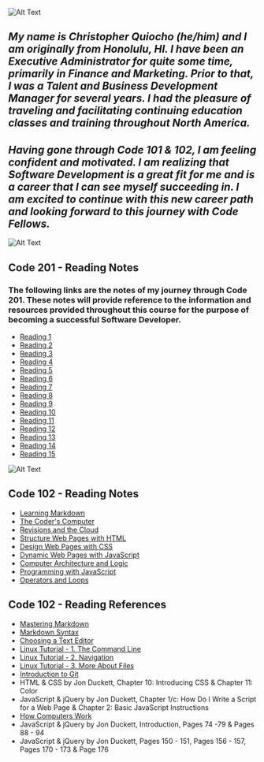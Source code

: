 ![Alt Text](https://www.picpedia.org/highway-signs/images/software-development.jpg)     


## ***My name is Christopher Quiocho (he/him) and I am originally from Honolulu, HI. I have been an Executive Administrator for quite some time, primarily in Finance and Marketing. Prior to that, I was a Talent and Business Development Manager for several years. I had the pleasure of traveling and facilitating continuing education classes and training throughout North America.***

## ***Having gone through Code 101 & 102, I am feeling confident and motivated. I am realizing that Software Development is a great fit for me and is a career that I can see myself succeeding in. I am excited to continue with this new career path and looking forward to this journey with Code Fellows.***


![Alt Text](https://upload.wikimedia.org/wikipedia/commons/c/c1/US_201.svg) 


## Code 201 - Reading Notes

### The following links are the notes of my journey through Code 201. These notes will provide reference to the information and resources provided throughout this course for the purpose of becoming a successful Software Developer.

- [Reading 1](https://cquiocho.github.io/reading-notes/)
- [Reading 2](https://cquiocho.github.io/reading-notes/)
- [Reading 3](https://cquiocho.github.io/reading-notes/)
- [Reading 4](https://cquiocho.github.io/reading-notes/)
- [Reading 5](https://cquiocho.github.io/reading-notes/)
- [Reading 6](https://cquiocho.github.io/reading-notes/)
- [Reading 7](https://cquiocho.github.io/reading-notes/)
- [Reading 8](https://cquiocho.github.io/reading-notes/)
- [Reading 9](https://cquiocho.github.io/reading-notes/)
- [Reading 10](https://cquiocho.github.io/reading-notes/)
- [Reading 11](https://cquiocho.github.io/reading-notes/)
- [Reading 12](https://cquiocho.github.io/reading-notes/)
- [Reading 13](https://cquiocho.github.io/reading-notes/)
- [Reading 14](https://cquiocho.github.io/reading-notes/)
- [Reading 15](https://cquiocho.github.io/reading-notes/)


![Alt Text](https://upload.wikimedia.org/wikipedia/commons/thumb/8/8d/PR_urban_primary_102.svg/750px-PR_urban_primary_102.svg.png)  


## Code 102 - Reading Notes

- [Learning Markdown](https://cquiocho.github.io/reading-notes/learning-markdown)
- [The Coder's Computer](https://cquiocho.github.io/reading-notes/the-coders-computer)
- [Revisions and the Cloud](https://cquiocho.github.io/reading-notes/revisions-and-the-cloud)
- [Structure Web Pages with HTML](https://cquiocho.github.io/reading-notes/structure-web-page-html)
- [Design Web Pages with CSS](https://cquiocho.github.io/reading-notes/design-web-page-css)
- [Dynamic Web Pages with JavaScript](https://cquiocho.github.io/reading-notes/dynamic-web-page-javascript)
- [Computer Architecture and Logic](https://cquiocho.github.io/reading-notes/computer-architecture-and-logic)
- [Programming with JavaScript](https://cquiocho.github.io/reading-notes/programming-with-javascript)
- [Operators and Loops](https://cquiocho.github.io/reading-notes/operators-and-loops)

## Code 102 - Reading References

- [Mastering Markdown](https://guides.github.com/features/mastering-markdown/)
- [Markdown Syntax](https://docs.github.com/en/github/writing-on-github/basic-writing-and-formatting-syntax)
- [Choosing a Text Editor](https://codefellows.github.io/code-102-guide/curriculum/class-02/Choosing-A-Text-Editor--The-Older-Coder.pdf)
- [Linux Tutorial - 1. The Command Line](https://ryanstutorials.net/linuxtutorial/commandline.php)
- [Linux Tutorial - 2. Navigation](https://ryanstutorials.net/linuxtutorial/navigation.php)
- [Linux Tutorial - 3. More About Files](https://ryanstutorials.net/linuxtutorial/aboutfiles.php)
- [Introduction to Git](https://blog.udemy.com/git-tutorial-a-comprehensive-guide/)
- HTML & CSS by Jon Duckett, Chapter 10: Introducing CSS & Chapter 11: Color
- JavaScript & jQuery by Jon Duckett, Chapter 1/c: How Do I Write a Script for a Web Page & Chapter 2: Basic JavaScript Instructions
- [How Computers Work](https://www.youtube.com/playlist?list=PLzdnOPI1iJNcsRwJhvksEo1tJqjIqWbN-)
- JavaScript & jQuery by Jon Duckett, Introduction, Pages 74 -79 & Pages 88 - 94
- JavaScript & jQuery by Jon Duckett, Pages 150 - 151, Pages 156 - 157, Pages 170 - 173 & Page 176